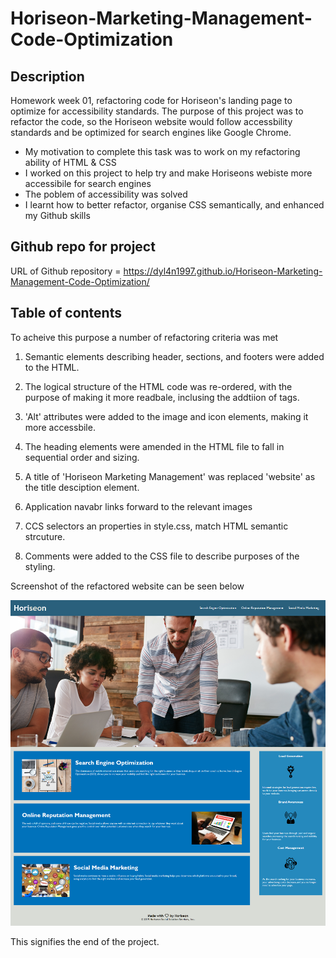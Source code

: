 # Horiseon-Marketing-Management-Code-Optimization

## Description
Homework week 01, refactoring code for Horiseon's landing page to optimize for accessibility standards.
The purpose of this project was to refactor the code, so the Horiseon website would follow accessbility standards and be optimized for search engines like Google Chrome.

- My motivation to complete this task was to work on my refactoring ability of HTML & CSS
- I worked on this project to help try and make Horiseons webiste more accessibile for search engines
- The poblem of accessibility was solved
- I learnt how to better refactor, organise CSS semantically, and enhanced my Github skills

## Github repo for project
URL of Github repository = https://dyl4n1997.github.io/Horiseon-Marketing-Management-Code-Optimization/

## Table of contents
To acheive this purpose a number of refactoring criteria was met

1. Semantic elements describing header, sections, and footers were added to the HTML.

2. The logical structure of the HTML code was re-ordered, with the purpose of making it more readbale, inclusing the addtiion of tags.

3. 'Alt' attributes were added to the image and icon elements, making it more accessbile.

4. The heading elements were amended in the HTML file to fall in sequential order and sizing.

5. A title of 'Horiseon Marketing Management' was replaced 'website' as the title desciption element. 

6. Application navabr links forward to the relevant images

7. CCS selectors an properties in style.css, match HTML semantic strcuture.

8. Comments were added to the CSS file to describe purposes of the styling. 

Screenshot of the refactored website can be seen below

![](assets/images/Horiseon-capture1.png)

This signifies the end of the project.
